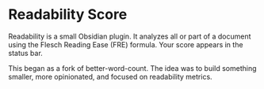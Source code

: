 # Readability Score

Readability is a small Obsidian plugin. It analyzes all or part of a document using the Flesch Reading Ease (FRE) formula. Your score appears in the status bar.

This began as a fork of better-word-count. The idea was to build something smaller, more opinionated, and focused on readability metrics.
